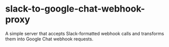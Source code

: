 # slack-to-google-chat-webhook-proxy
A simple server that accepts Slack-formatted webhook calls and transforms them into Google Chat webhook requests.
